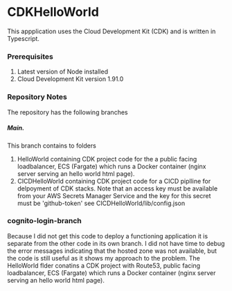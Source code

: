 # CDKHelloWorld

This appplication uses the Cloud Development Kit (CDK) and is written in Typescript.

### Prerequisites
1. Latest version of Node installed
2. Cloud Development Kit version 1.91.0

### Repository Notes
The repository has the following branches

##### Main.  
This branch contains to folders 
1. HelloWorld  containing  CDK project  code for the a public facing loadbalancer, ECS (Fargate) which runs a Docker container (nginx server serving an hello world html page).
2. CICDHelloWorld containing  CDK project  code for a CICD piplline for delpoyment of CDK stacks. Note that an access key must be available from your AWS Secrets Manager Service and the key for this secret must be 'github-token' see CICDHelloWorld/lib/config.json

### cognito-login-branch
Because I did not get this code to deploy a functioning application it is separate from the other code in its own branch. I did not have time to debug the error messages indicating that the hosted zone was not available, but the code is still useful as it shows my approach to the problem.
The HelloWorld flder conatins a CDK project with Route53, public facing loadbalancer, ECS (Fargate) which runs a Docker container (nginx server serving an hello world html page).


